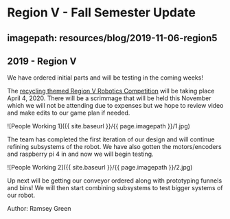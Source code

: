 # Region V - Fall Semester Update
## imagepath: resources/blog/2019-11-06-region5
## 2019 - Region V

We have ordered initial parts and will be testing in the coming weeks!

The [recycling themed Region V Robotics Competition](https://r5conferences.org/wp-content/uploads/sites/126/Robotics_Game_Manual.pdf) will be taking place April 4, 2020. There will be a scrimmage that will be held this November which we will not be attending due to expenses but we hope to review video and make edits to our game plan if needed.

![People Working 1]({{ site.baseurl }}/{{ page.imagepath }}/1.jpg)

The team has completed the first iteration of our design and will continue refining subsystems of the robot. We have also gotten the motors/encoders and raspberry pi 4 in and now we will begin testing.

![People Working 2]({{ site.baseurl }}/{{ page.imagepath }}/2.jpg)

Up next will be getting our conveyor ordered along with prototyping funnels and bins! We will then start combining subsystems to test bigger systems of our robot.

Author: Ramsey Green
